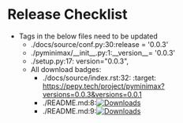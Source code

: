 # Release Checklist

* Tags in the below files need to be updated
    * ./docs/source/conf.py:30:release = '0.0.3'
    * ./pyminimax/\_\_init\_\_.py:1:\_\_version\_\_= '0.0.3'
    * ./setup.py:17:    version="0.0.3",
    * All download badges: 
        * ./docs/source/index.rst:32:   :target: https://pepy.tech/project/pyminimax?versions=0.0.3&versions=0.0.1
        * ./README.md:8:[![Downloads](https://pepy.tech/badge/pyminimax)](https://pepy.tech/project/pyminimax?versions=0.0.3&versions=0.0.1)
        * ./README.md:9:[![Downloads](https://pepy.tech/badge/pyminimax/month)](https://pepy.tech/project/pyminimax?versions=0.0.3&versions=0.0.1)
